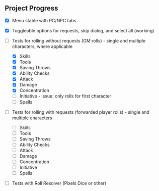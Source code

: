 ## Project Progress

- [x] Menu stable with PC/NPC tabs
- [x] Toggleable options for requests, skip dialog, and select all (working)
- [ ] Tests for rolling without requests (GM rolls) - single and multiple characters, where applicable
  - [x] Skills
  - [x] Tools
  - [x] Saving Throws
  - [x] Ability Checks
  - [x] Attack
  - [x] Damage
  - [x] Concentration
  - [ ] Initiative - issue: only rolls for first character
  - [ ] Spells
- [ ] Tests for rolling with requests (forwarded player rolls) - single and multiple characters
  - [ ] Skills
  - [ ] Tools
  - [ ] Saving Throws
  - [ ] Ability Checks
  - [ ] Attack
  - [ ] Damage
  - [ ] Concentration
  - [ ] Initiative
  - [ ] Spells
- [ ] Tests with Roll Resolver (Pixels Dice or other)


